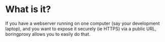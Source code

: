 # What is it?

If you have a webserver running on one computer (say your development laptop),
and you want to expose it securely (ie HTTPS) via a public URL, boringproxy
allows you to easily do that.
